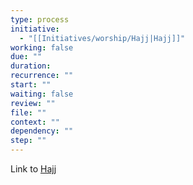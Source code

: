 ```yaml
---
type: process
initiative:
  - "[[Initiatives/worship/Hajj|Hajj]]"
working: false
due: ""
duration: 
recurrence: ""
start: ""
waiting: false
review: ""
file: ""
context: ""
dependency: ""
step: ""
---
```


Link to [Hajj](Initiatives/worship/Hajj.md)
